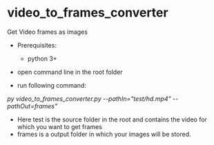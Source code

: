 # video_to_frames_converter
Get Video frames as images 

- Prerequisites: 
  -  python 3+

- open command line in the root folder
- run following command: 

<i>py video_to_frames_converter.py --pathIn="test/hd.mp4" --pathOut=frames"</i>


- Here test is the source folder in the root and contains the video for which you want to get frames
- frames is a output folder in which your images will be stored.
